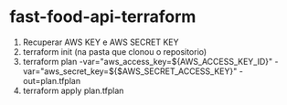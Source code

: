 # fast-food-api-terraform

1) Recuperar AWS KEY e AWS SECRET KEY
2) terraform init (na pasta que clonou o repositorio)
3) terraform plan -var="aws_access_key=${AWS_ACCESS_KEY_ID}" -var="aws_secret_key=${$AWS_SECRET_ACCESS_KEY}" -out=plan.tfplan
4) terraform apply plan.tfplan



